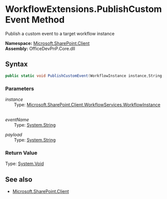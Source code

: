 # WorkflowExtensions.PublishCustomEvent Method  
Publish a custom event to a target workflow instance  

**Namespace:** [Microsoft.SharePoint.Client](Microsoft.SharePoint.Client.md)  
**Assembly:** OfficeDevPnP.Core.dll  
## Syntax
```C#
public static void PublishCustomEvent(WorkflowInstance instance,String eventName,String payload)
```
### Parameters
*instance*  
&emsp;&emsp;Type: [Microsoft.SharePoint.Client.WorkflowServices.WorkflowInstance](Microsoft.SharePoint.Client.WorkflowServices.WorkflowInstance.md) 
&emsp;&emsp;  
  
*eventName*  
&emsp;&emsp;Type: [System.String](System.String.md) 
&emsp;&emsp;  
  
*payload*  
&emsp;&emsp;Type: [System.String](System.String.md) 
&emsp;&emsp;  
  
### Return Value
Type: [System.Void](System.Void.md  
)
## See also
- [Microsoft.SharePoint.Client](Microsoft.SharePoint.Client.md)
